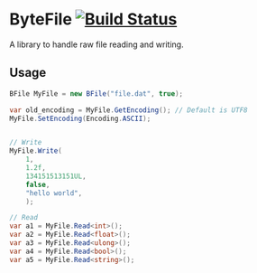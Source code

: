 # ByteFile [![Build Status](https://travis-ci.org/Ryozuki/ByteFile.svg?branch=master)](https://travis-ci.org/Ryozuki/ByteFile)
A library to handle raw file reading and writing.

## Usage
```csharp
BFile MyFile = new BFile("file.dat", true);

var old_encoding = MyFile.GetEncoding(); // Default is UTF8
MyFile.SetEncoding(Encoding.ASCII);


// Write
MyFile.Write(
	1, 
	1.2f, 
	134151513151UL, 
	false, 
	"hello world",
	);

// Read
var a1 = MyFile.Read<int>();
var a2 = MyFile.Read<float>();
var a3 = MyFile.Read<ulong>();
var a4 = MyFile.Read<bool>();
var a5 = MyFile.Read<string>();
```